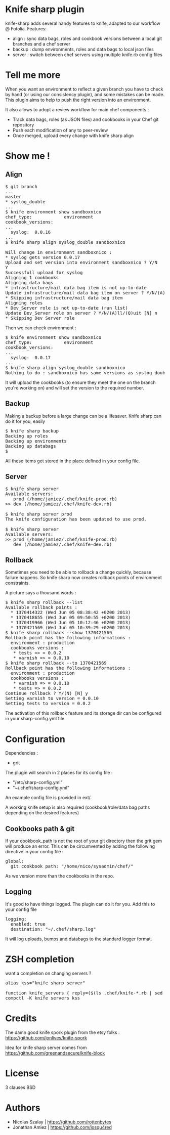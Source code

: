 # Knife sharp plugin

knife-sharp adds several handy features to knife, adapted to our workflow @ Fotolia.
Features:
* align : sync data bags, roles and cookbook versions between a local git branches and a chef server
* backup : dump environments, roles and data bags to local json files
* server : switch between chef servers using multiple knife.rb config files

# Tell me more

When you want an environment to reflect a given branch you have to check by hand (or using our consistency plugin), and some mistakes can be made. This plugin aims to help to push the right version into an environment.

It also allows to adopt a review workflow for main chef components :
* Track data bags, roles (as JSON files) and cookbooks in your Chef git repository
* Push each modification of any to peer-review
* Once merged, upload every change with knife sharp align

# Show me !

## Align

<pre>
$ git branch
...
master
* syslog_double
...
$ knife environment show sandboxnico
chef_type:            environment
cookbook_versions:
...
  syslog:  0.0.16
...
$ knife sharp align syslog_double sandboxnico

Will change in environment sandboxnico :
* syslog gets version 0.0.17
Upload and set version into environment sandboxnico ? Y/N
Y
Successfull upload for syslog
Aligning 1 cookbooks
Aligning data bags
* infrastructure/mail data bag item is not up-to-date
Update infrastructure/mail data bag item on server ? Y/N/(A)ll/(Q)uit [N] n
* Skipping infrastructure/mail data bag item
Aligning roles
* Dev_Server role is not up-to-date (run list)
Update Dev_Server role on server ? Y/N/(A)ll/(Q)uit [N] n
* Skipping Dev_Server role
</pre>

Then we can check environment :

<pre>
$ knife environment show sandboxnico
chef_type:            environment
cookbook_versions:
...
  syslog:  0.0.17
...
$ knife sharp align syslog_double sandboxnico
Nothing to do : sandboxnico has same versions as syslog_double
</pre>

It will upload the cookbooks (to ensure they meet the one on the branch you're working on) and will set the version to the required number.

## Backup

Making a backup before a large change can be a lifesaver. Knife sharp can do it for you, easily
<pre>
$ knife sharp backup
Backing up roles
Backing up environments
Backing up databags
$
</pre>

All these items get stored in the place defined in your config file.

## Server

<pre>
$ knife sharp server
Available servers:
   prod (/home/jamiez/.chef/knife-prod.rb)
>> dev (/home/jamiez/.chef/knife-dev.rb)

$ knife sharp server prod
The knife configuration has been updated to use prod.

$ knife sharp server
Available servers:
>> prod (/home/jamiez/.chef/knife-prod.rb)
   dev (/home/jamiez/.chef/knife-dev.rb)
</pre>

## Rollback

Sometimes you need to be able to rollback a change quickly, because failure happens. So knife sharp now creates rollback points of environment constraints.

A picture says a thousand words :

<pre>
$ knife sharp rollback --list
Available rollback points :
  * 1370414322 (Wed Jun 05 08:38:42 +0200 2013)
  * 1370418655 (Wed Jun 05 09:50:55 +0200 2013)
  * 1370419966 (Wed Jun 05 10:12:46 +0200 2013)
  * 1370421569 (Wed Jun 05 10:39:29 +0200 2013)
$ knife sharp rollback --show 1370421569
Rollback point has the following informations :
  environment : production
  cookbooks versions :
   * tests => = 0.0.2
   * varnish => = 0.0.10
$ knife sharp rollback --to 1370421569
Rollback point has the following informations :
  environment : production
  cookbooks versions :
   * varnish => = 0.0.10
   * tests => = 0.0.2
Continue rollback ? Y/(N) [N] y
Setting varnish to version = 0.0.10
Setting tests to version = 0.0.2
</pre>

The activation of this rollback feature and its storage dir can be configured in your sharp-config.yml file.

# Configuration

Dependencies :
* grit

The plugin will search in 2 places for its config file :
* "/etc/sharp-config.yml"
* "~/.chef/sharp-config.yml"

An example config file is provided in ext/.

A working knife setup is also required (cookbook/role/data bag paths depending on the desired features)

## Cookbooks path & git
If your cookbook_path is not the root of your git directory then the grit gem will produce an error. This can be circumvented by adding the following directive in your config file :

<pre>
global:
  git_cookbook_path: "/home/nico/sysadmin/chef/"
</pre>

As we version more than the cookbooks in the repo.

## Logging
It's good to have things logged. The plugin can do it for you. Add this to your config file
<pre>
logging:
  enabled: true
  destination: "~/.chef/sharp.log"
</pre>

It will log uploads, bumps and databags to the standard logger format.

# ZSH completion

want a completion on changing servers ?

<pre>
alias kss="knife sharp server"

function knife_servers { reply=($(ls .chef/knife-*.rb | sed -r 's/.*knife-([a-zA-Z0-9]+)\.rb/\1/' )); }
compctl -K knife_servers kss
</pre>

# Credits

The damn good knife spork plugin from the etsy folks : https://github.com/jonlives/knife-spork

Idea for knife sharp server comes from https://github.com/greenandsecure/knife-block

License
=======
3 clauses BSD

Authors
======
* Nicolas Szalay | https://github.com/rottenbytes
* Jonathan Amiez | https://github.com/josqu4red

